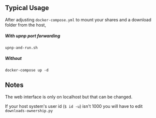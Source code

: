 ## Typical Usage

After adjusting `docker-compose.yml` to mount your shares and a download folder from the host,

##### With upnp port forwarding
```
upnp-and-run.sh
```

##### Without
```
docker-compose up -d
```

## Notes

The web interface is only on localhost but that can be changed.

If your host system's user id (`$ id -u`) isn't 1000 you will have to edit `downloads-ownership.py`
